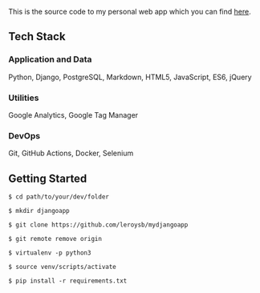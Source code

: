 This is the source code to my personal web app which you can find [here](https://fueledbyleroy.herokuapp.com).

## Tech Stack
### Application and Data
Python, Django, PostgreSQL, Markdown, HTML5, JavaScript, ES6, jQuery

### Utilities
Google Analytics, Google Tag Manager

### DevOps
Git, GitHub Actions, Docker, Selenium

## Getting Started

`$ cd path/to/your/dev/folder`

`$ mkdir djangoapp`

`$ git clone https://github.com/leroysb/mydjangoapp`

`$ git remote remove origin`

`$ virtualenv -p python3`

`$ source venv/scripts/activate`

`$ pip install -r requirements.txt`